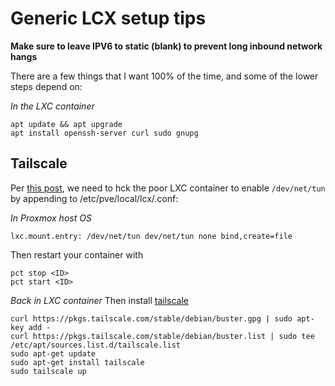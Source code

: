 # Generic LCX setup tips

**Make sure to leave IPV6 to static (blank) to prevent long inbound network hangs**

There are a few things that I want 100% of the time, and some of the lower steps depend on:

*In the LXC container*
```
apt update && apt upgrade
apt install openssh-server curl sudo gnupg
```

## Tailscale

Per [this post](https://linux-tips.com/t/setup-openvpn-server-in-proxmox-lxc-container/695), we need to
hck the poor LXC container to enable `/dev/net/tun` by appending to /etc/pve/local/lcx/<ID>.conf:

*In Proxmox host OS*
```
lxc.mount.entry: /dev/net/tun dev/net/tun none bind,create=file
```

Then restart your container with 
```
pct stop <ID>
pct start <ID>
```

*Back in LXC container*
Then install [tailscale](https://tailscale.com/kb/1041/install-debian-buster)

```
curl https://pkgs.tailscale.com/stable/debian/buster.gpg | sudo apt-key add -
curl https://pkgs.tailscale.com/stable/debian/buster.list | sudo tee /etc/apt/sources.list.d/tailscale.list
sudo apt-get update
sudo apt-get install tailscale
sudo tailscale up

```